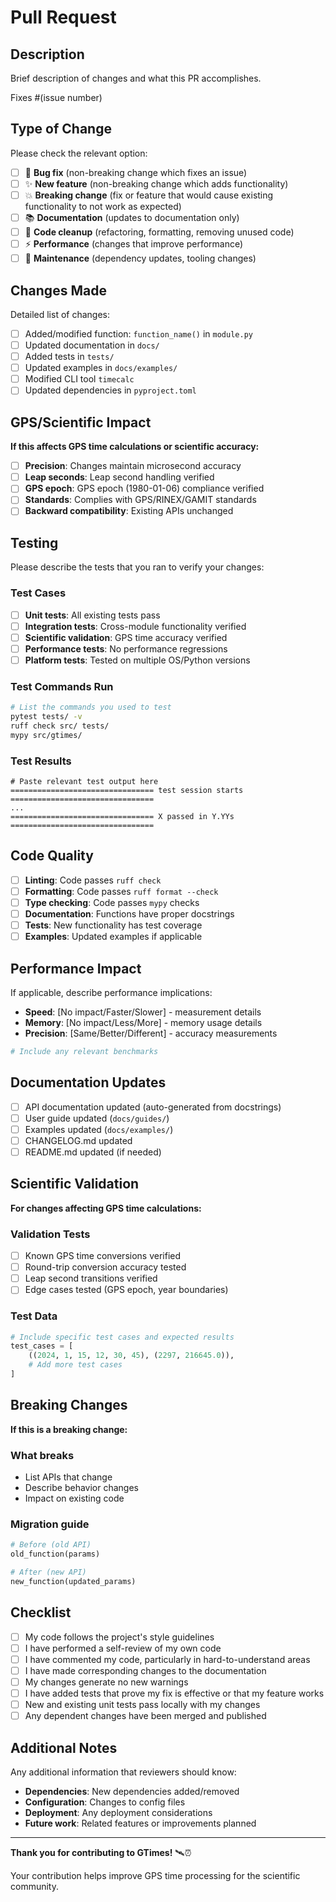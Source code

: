 # Pull Request

## Description
Brief description of changes and what this PR accomplishes.

Fixes #(issue number) <!-- if applicable -->

## Type of Change
Please check the relevant option:

- [ ] 🐛 **Bug fix** (non-breaking change which fixes an issue)
- [ ] ✨ **New feature** (non-breaking change which adds functionality)
- [ ] 💥 **Breaking change** (fix or feature that would cause existing functionality to not work as expected)
- [ ] 📚 **Documentation** (updates to documentation only)
- [ ] 🧹 **Code cleanup** (refactoring, formatting, removing unused code)
- [ ] ⚡ **Performance** (changes that improve performance)
- [ ] 🔧 **Maintenance** (dependency updates, tooling changes)

## Changes Made
Detailed list of changes:

- [ ] Added/modified function: `function_name()` in `module.py`
- [ ] Updated documentation in `docs/`
- [ ] Added tests in `tests/`
- [ ] Updated examples in `docs/examples/`
- [ ] Modified CLI tool `timecalc`
- [ ] Updated dependencies in `pyproject.toml`

## GPS/Scientific Impact
**If this affects GPS time calculations or scientific accuracy:**

- [ ] **Precision**: Changes maintain microsecond accuracy
- [ ] **Leap seconds**: Leap second handling verified
- [ ] **GPS epoch**: GPS epoch (1980-01-06) compliance verified
- [ ] **Standards**: Complies with GPS/RINEX/GAMIT standards
- [ ] **Backward compatibility**: Existing APIs unchanged

## Testing
Please describe the tests that you ran to verify your changes:

### Test Cases
- [ ] **Unit tests**: All existing tests pass
- [ ] **Integration tests**: Cross-module functionality verified  
- [ ] **Scientific validation**: GPS time accuracy verified
- [ ] **Performance tests**: No performance regressions
- [ ] **Platform tests**: Tested on multiple OS/Python versions

### Test Commands Run
```bash
# List the commands you used to test
pytest tests/ -v
ruff check src/ tests/
mypy src/gtimes/
```

### Test Results
```
# Paste relevant test output here
================================ test session starts ================================
...
================================ X passed in Y.YYs ================================
```

## Code Quality
- [ ] **Linting**: Code passes `ruff check`
- [ ] **Formatting**: Code passes `ruff format --check` 
- [ ] **Type checking**: Code passes `mypy` checks
- [ ] **Documentation**: Functions have proper docstrings
- [ ] **Tests**: New functionality has test coverage
- [ ] **Examples**: Updated examples if applicable

## Performance Impact
If applicable, describe performance implications:

- **Speed**: [No impact/Faster/Slower] - measurement details
- **Memory**: [No impact/Less/More] - memory usage details  
- **Precision**: [Same/Better/Different] - accuracy measurements

```python
# Include any relevant benchmarks
```

## Documentation Updates
- [ ] API documentation updated (auto-generated from docstrings)
- [ ] User guide updated (`docs/guides/`)
- [ ] Examples updated (`docs/examples/`)
- [ ] CHANGELOG.md updated
- [ ] README.md updated (if needed)

## Scientific Validation
**For changes affecting GPS time calculations:**

### Validation Tests
- [ ] Known GPS time conversions verified
- [ ] Round-trip conversion accuracy tested
- [ ] Leap second transitions verified
- [ ] Edge cases tested (GPS epoch, year boundaries)

### Test Data
```python
# Include specific test cases and expected results
test_cases = [
    ((2024, 1, 15, 12, 30, 45), (2297, 216645.0)),
    # Add more test cases
]
```

## Breaking Changes
**If this is a breaking change:**

### What breaks
- List APIs that change
- Describe behavior changes
- Impact on existing code

### Migration guide
```python
# Before (old API)
old_function(params)

# After (new API)  
new_function(updated_params)
```

## Checklist
- [ ] My code follows the project's style guidelines
- [ ] I have performed a self-review of my own code
- [ ] I have commented my code, particularly in hard-to-understand areas
- [ ] I have made corresponding changes to the documentation
- [ ] My changes generate no new warnings
- [ ] I have added tests that prove my fix is effective or that my feature works
- [ ] New and existing unit tests pass locally with my changes
- [ ] Any dependent changes have been merged and published

## Additional Notes
Any additional information that reviewers should know:

- **Dependencies**: New dependencies added/removed
- **Configuration**: Changes to config files
- **Deployment**: Any deployment considerations
- **Future work**: Related features or improvements planned

---

**Thank you for contributing to GTimes!** 🛰️⏰

Your contribution helps improve GPS time processing for the scientific community.